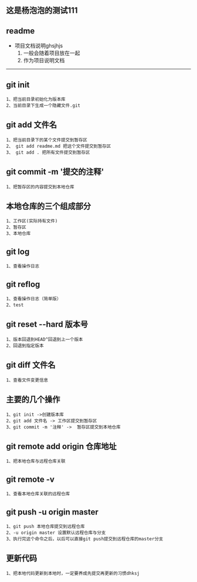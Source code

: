 ## 这是杨泡泡的测试111

## readme
- 项目文档说明ghsjhjs
    1. 一般会随着项目放在一起
    2. 作为项目说明文档
---


## git init
	1、把当前目录初始化为版本库
	2、当前目录下生成一个隐藏文件.git


## git add 文件名
	1、把当前目录下的某个文件提交到暂存区
    2、 git add readme.md 把这个文件提交到暂存区
    3、 git add . 把所有文件提交到暂存区


## git commit -m '提交的注释'
    1、把暂存区的内容提交到本地仓库
## 本地仓库的三个组成部分
    1、工作区(实际持有文件)
    2、暂存区
    3、本地仓库

## git log 
    1、查看操作日志

## git reflog
    1、查看操作日志（简单版）
    2、test

## git reset --hard 版本号
    1、版本回退到HEAD^回退到上一个版本
    2、回退到指定版本
## git diff 文件名
    1、查看文件变更信息



## 主要的几个操作
    1、git init ->创建版本库
    2、git add 文件名 -> 工作区提交到暂存区
    3、git commit -m '注释' ->  暂存区提交到本地仓库
    

## git remote add origin  仓库地址
    1、把本地仓库与远程仓库关联

## git remote -v 
    1、查看本地仓库关联的远程仓库
## git push -u origin master
    1、git push 本地仓库提交到远程仓库
    2、-u origin master 设置默认远程仓库与分支
    3、执行完这个命令之后，以后可以直接git push提交到远程仓库的master分支
    

## 更新代码
    1、把本地代码更新到本地时，一定要养成先提交再更新的习惯dhksj